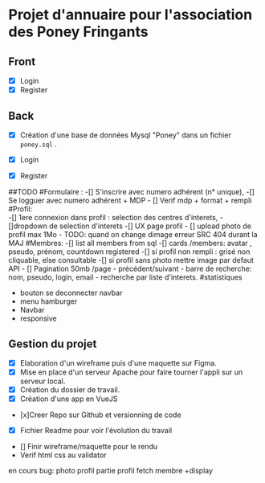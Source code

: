 # Projet d'annuaire pour l'association des Poney Fringants

## Front
-[x] Login 
-[x] Register

## Back

-[x] Création d'une base de données Mysql "Poney" dans un fichier ```poney.sql``` .  
-[x] Login 
-[x] Register


##TODO
#Formulaire :
    -[] S'inscrire avec numero adhérent (n° unique),
    -[] Se logguer avec numero adhérent + MDP
    - [] Verif mdp + format + rempli
#Profil:    
    -[] 1ere connexion dans profil : selection des centres d'interets,
    -[]dropdown de selection d'interets
    -[] UX page profil
    - [] upload photo de profil max 1Mo 
    - TODO: quand on change dimage erreur SRC 404 durant la MAJ
#Membres:
    -[] list all members from sql
    -[] cards /members: avatar , pseudo, prénom, countdown registered
    -[] si profil non rempli : grisé non cliquable, else consultable 
    -[] si profil sans photo mettre image par defaut API 
    - [] Pagination 50mb /page
    - précédent/suivant
    - barre de recherche: nom, pseudo, login, email
    - recherche par liste d'interets.
#statistiques
- bouton se deconnecter navbar
- menu hamburger
- Navbar
- responsive

## Gestion du projet

- [x] Elaboration d'un wireframe puis d'une maquette sur Figma.
- [x] Mise en place d'un serveur Apache pour faire tourner l'appli sur un serveur local. 
- [X] Création du dossier de travail.
- [x] Création d'une app en VueJS
- [x]Creer Repo sur Github et versionning de code 
- [X] Fichier Readme pour voir l'évolution du travail   
- [] Finir wireframe/maquette pour le rendu
- Verif html css au validator


en cours bug:
photo profil partie profil
fetch membre +display
